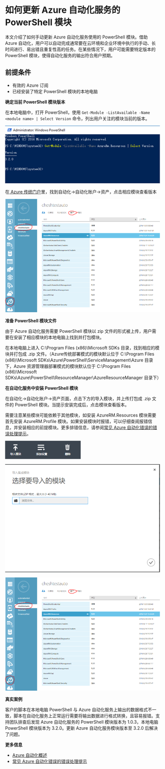 <properties 
	pageTitle="如何更新 Azure 自动化服务的 PowerShell 模块" 
	description="本页介绍如何更新 Azure 自动化服务的 PowerShell 模块。" 
	services="automation" 
	documentationCenter="" 
	authors=""
	manager="" 
	editor=""/>
	
<tags ms.service="automation-aog" ms.date="" wacn.date="10/28/2016"/>

# 如何更新 Azure 自动化服务的 PowerShell 模块 #

本文介绍了如何手动更新 Azure 自动化服务使用的 PowerShell 模块。借助 Azure 自动化，用户可以自动完成通常要在云环境和企业环境中执行的手动、长时间进行、易出错且重复性高的任务。在某些情况下，用户可能需要特定版本的 PowerShell 模块，使得自动化服务的输出符合用户预期。

## 前提条件 ##

- 有效的 Azure 订阅
- 已经安装了特定 PowerShell 模块的本地电脑

**确定当前 PowerShell 模块版本**

在本地电脑中，打开 PowerShell，使用 `Get-Module -ListAvailable -Name <module name> | Select Version` 命令，列出用户关注的模块当前的版本。

![powershell-version](./media/aog-automation-powershell-module-update/powershell-version.png "powershell-version")

在[ Azure 传统门户](https://manage.windowsazure.cn/)里，找到自动化->自动化账户->资产，点击相应模块查看版本

![automation-account-property](./media/aog-automation-powershell-module-update/automation-account-property.png "automation-account-property")

**准备 PowerShell 模块文件**

由于 Azure 自动化服务需要 PowerShell 模块以 zip 文件的形式被上传，用户需要在安装了相应模块的本地电脑上找到并打包模块。

在本地电脑上进入 C:\Program Files (x86)\Microsoft SDKs 目录，找到相应的模块并打包成 .zip 文件。（Azure传统部署模式的模块默认位于 C:\Program Files (x86)\Microsoft SDKs\Azure\PowerShell\ServiceManagement\Azure 目录下，Azure 资源管理器部署模式的模块默认位于 C:\Program Files (x86)\Microsoft SDKs\Azure\PowerShell\ResourceManager\AzureResourceManager 目录下）

**在自动化服务中安装 PowerShell 模块**

在自动化->自动化账户->资产页面，点击下方的导入模块，并上传打包成 .zip 文件的 PowerShell 模块。当提示安装完成后，点击模块查看版本。

需要注意某些模块可能依赖于其他模块，如安装 AzureRM.Resources 模块需要首先安装 AzureRM.Profile 模块。如果安装模块时报错，可以仔细查阅报错信息，并安装相应的前提模块。更多排错信息，请参阅[常见 Azure 自动化错误的错误处理提示](/documentation/articles/automation-troubleshooting-automation-errors/)。

![powershell-model](./media/aog-automation-powershell-module-update/powershell-model.png "powershell-model")

![select-module-import](./media/aog-automation-powershell-module-update/select-module-import.png "select-module-import")

![automation-account-property](./media/aog-automation-powershell-module-update/automation-account-property.png "automation-account-property")

**真实案例**

客户的脚本在本地电脑 PowerShell 与 Azure 自动化服务上输出的数据格式不一致，脚本在自动化服务上正常运行需要将输出数据进行格式转换，且容易报错。支持团队排查后发现 Azure 自动化服务的 PowerShell 模块版本为 1.0.3，本地电脑 PowerShell 模块版本为 3.2.0。更新 Azure 自动化服务模块版本至 3.2.0 后解决了问题。

**更多信息**

- [Azure 自动化概述](/documentation/articles/automation-intro/)
- [常见 Azure 自动化错误的错误处理提示](/documentation/articles/automation-troubleshooting-automation-errors/)
